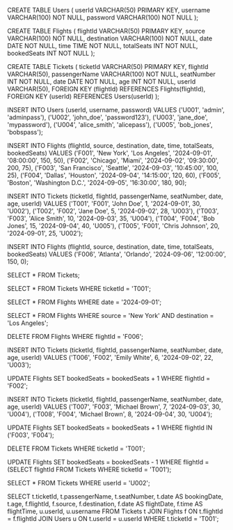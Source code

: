 CREATE TABLE Users (
    userId VARCHAR(50) PRIMARY KEY,
    username VARCHAR(100) NOT NULL,
    password VARCHAR(100) NOT NULL
);



CREATE TABLE Flights (
    flightId VARCHAR(50) PRIMARY KEY,
    source VARCHAR(100) NOT NULL,
    destination VARCHAR(100) NOT NULL,
    date DATE NOT NULL,
    time TIME NOT NULL,
    totalSeats INT NOT NULL,
    bookedSeats INT NOT NULL
);


CREATE TABLE Tickets (
    ticketId VARCHAR(50) PRIMARY KEY,
    flightId VARCHAR(50),
    passengerName VARCHAR(100) NOT NULL,
    seatNumber INT NOT NULL,
    date DATE NOT NULL,
    age INT NOT NULL,
    userId VARCHAR(50),
    FOREIGN KEY (flightId) REFERENCES Flights(flightId),
    FOREIGN KEY (userId) REFERENCES Users(userId)
);


INSERT INTO Users (userId, username, password) VALUES
('U001', 'admin', 'adminpass'),
('U002', 'john_doe', 'password123'),
('U003', 'jane_doe', 'mypassword'),
('U004', 'alice_smith', 'alicepass'),
('U005', 'bob_jones', 'bobspass');


INSERT INTO Flights (flightId, source, destination, date, time, totalSeats, bookedSeats) VALUES
('F001', 'New York', 'Los Angeles', '2024-09-01', '08:00:00', 150, 50),
('F002', 'Chicago', 'Miami', '2024-09-02', '09:30:00', 200, 75),
('F003', 'San Francisco', 'Seattle', '2024-09-03', '10:45:00', 100, 25),
('F004', 'Dallas', 'Houston', '2024-09-04', '14:15:00', 120, 60),
('F005', 'Boston', 'Washington D.C.', '2024-09-05', '16:30:00', 180, 90);

INSERT INTO Tickets (ticketId, flightId, passengerName, seatNumber, date, age, userId) VALUES
('T001', 'F001', 'John Doe', 1, '2024-09-01', 30, 'U002'),
('T002', 'F002', 'Jane Doe', 5, '2024-09-02', 28, 'U003'),
('T003', 'F003', 'Alice Smith', 10, '2024-09-03', 35, 'U004'),
('T004', 'F004', 'Bob Jones', 15, '2024-09-04', 40, 'U005'),
('T005', 'F001', 'Chris Johnson', 20, '2024-09-01', 25, 'U002');


INSERT INTO Flights (flightId, source, destination, date, time, totalSeats, bookedSeats)
VALUES ('F006', 'Atlanta', 'Orlando', '2024-09-06', '12:00:00', 150, 0);


SELECT * FROM Tickets;


SELECT * FROM Tickets WHERE ticketId = 'T001';


SELECT * FROM Flights WHERE date = '2024-09-01';


SELECT * FROM Flights WHERE source = 'New York' AND destination = 'Los Angeles';


DELETE FROM Flights WHERE flightId = 'F006';


INSERT INTO Tickets (ticketId, flightId, passengerName, seatNumber, date, age, userId)
VALUES ('T006', 'F002', 'Emily White', 6, '2024-09-02', 22, 'U003');

UPDATE Flights
SET bookedSeats = bookedSeats + 1
WHERE flightId = 'F002';


INSERT INTO Tickets (ticketId, flightId, passengerName, seatNumber, date, age, userId)
VALUES ('T007', 'F003', 'Michael Brown', 7, '2024-09-03', 30, 'U004'),
       ('T008', 'F004', 'Michael Brown', 8, '2024-09-04', 30, 'U004');

UPDATE Flights
SET bookedSeats = bookedSeats + 1
WHERE flightId IN ('F003', 'F004');


DELETE FROM Tickets WHERE ticketId = 'T001';

UPDATE Flights
SET bookedSeats = bookedSeats - 1
WHERE flightId = (SELECT flightId FROM Tickets WHERE ticketId = 'T001');


SELECT * FROM Tickets WHERE userId = 'U002';


SELECT 
    t.ticketId,
    t.passengerName,
    t.seatNumber,
    t.date AS bookingDate,
    t.age,
    f.flightId,
    f.source,
    f.destination,
    f.date AS flightDate,
    f.time AS flightTime,
    u.userId,
    u.username
FROM 
    Tickets t
JOIN 
    Flights f ON t.flightId = f.flightId
JOIN 
    Users u ON t.userId = u.userId
WHERE 
    t.ticketId = 'T001';